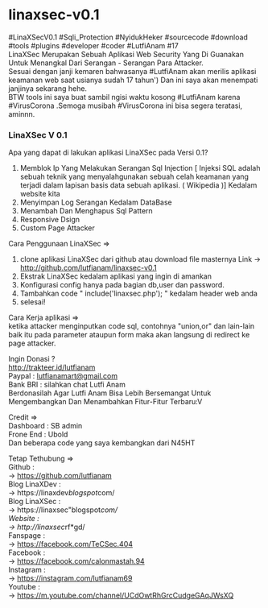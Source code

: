 # linaxsec-v0.1

 #LinaXSecV0.1 #Sqli_Protection #NyidukHeker #sourcecode #download #tools #plugins #developer #coder #LutfiAnam #17 <br>
 LinaXSec Merupakan Sebuah Aplikasi Web Security Yang Di Guanakan Untuk Menangkal Dari Serangan - Serangan Para Attacker.<br>
 Sesuai dengan janji kemaren bahwasanya #LutfiAnam akan merilis aplikasi keamanan web saat usianya sudah 17 tahun') Dan ini saya akan menempati janjinya sekarang hehe.<br>
 BTW tools ini saya buat sambil ngisi waktu kosong #LutfiAnam karena #VirusCorona .Semoga musibah #VirusCorona ini bisa segera teratasi, aminnn. <br>
<h3>LinaXSec V 0.1</h3>

 Apa yang dapat di lakukan aplikasi LinaXSec pada Versi 0.1?
1. Memblok Ip Yang Melakukan Serangan Sql Injection [ Injeksi SQL adalah sebuah teknik yang menyalahgunakan sebuah celah keamanan yang terjadi dalam lapisan basis data sebuah aplikasi. ( Wikipedia )] Kedalam website kita <br>
2. Menyimpan Log Serangan Kedalam DataBase <br>
3. Menambah Dan Menghapus Sql Pattern <br>
4. Responsive Dsign <br>
5. Custom Page Attacker <br>

Cara Penggunaan LinaXSec => <br>
1. clone aplikasi LinaXSec dari github atau download file masternya
Link -> http://github.com/lutfianam/linaxsec-v0.1 <br>
2. Ekstrak LinaXSec kedalam aplikasi yang ingin di amankan <br>
3. Konfigurasi config hanya pada bagian db,user dan password. <br>
4. Tambahkan code " include('linaxsec.php'); " kedalam header web anda <br>
5. selesai! <br>

Cara Kerja aplikasi => <br>
ketika attacker menginputkan code sql, contohnya "union,or" dan lain-lain baik itu pada parameter ataupun form maka akan langsung di redirect ke page attacker. <br>

Ingin Donasi ?<br>
http://trakteer.id/lutfianam<br>
Paypal : lutfianamart@gmail.com <br>
Bank BRI : silahkan chat Lutfi Anam <br>
Berdonasilah Agar Lutfi Anam Bisa Lebih Bersemangat Untuk Mengembangkan Dan Menambahkan Fitur-Fitur Terbaru:V <br>

Credit => <br>
Dashboard : SB admin <br>
Frone End : Ubold <br>
Dan beberapa code yang saya kembangkan dari N45HT

Tetap Tethubung => <br>
Github : <br>
-> https://github.com/lutfianam <br>
Blog LinaXDev : <br>
-> https://linaxdev*blogspot*com/ <br>
Blog LinaXSec : <br>
-> https://linaxsec"blogspot*com/ <br>
Website : <br>
-> http://linaxsec*rf*gd/ <br>
Fanspage : <br>
-> https://facebook.com/TeCSec.404 <br>
Facebook : <br>
-> https://facebook.com/calonmastah.94 <br>
Instagram : <br>
-> https://instagram.com/lutfianam69 <br>
Youtube : <br>
-> https://m.youtube.com/channel/UCdOwtRhGrcCudgeGAqJWsXQ <br>
